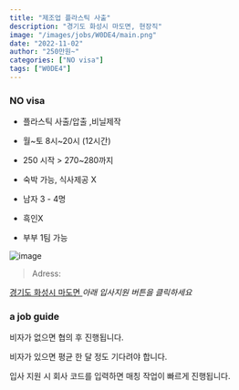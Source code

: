 ```yaml
---
title: "제조업 플라스틱 사출"
description: "경기도 화성시 마도면, 현장직"
image: "/images/jobs/W0DE4/main.png"
date: "2022-11-02"
author: "250만원~"
categories: ["NO visa"]
tags: ["W0DE4"]
---
```


<!--### need a visa-->
### NO visa

* 플라스틱 사출/압출 ,비닐제작

* 월~토 8시~20시 (12시간)
* 250 시작 > 270~280까지
* 숙박 가능, 식사제공 X

* 남자 3 - 4명
* 흑인X
* 부부 1팀 가능

![image](/images/jobs/W0DE4/map.png)

> Adress:
<a target="_blank" rel="noopener noreferrer" href="https://map.naver.com/v5/search/%ED%99%94%EC%84%B1%EC%8B%9C%20%EB%A7%88%EB%8F%84%EB%A9%B4/address/14111931.071533788,4467791.130819323,%EA%B2%BD%EA%B8%B0%EB%8F%84%20%ED%99%94%EC%84%B1%EC%8B%9C%20%EB%A7%88%EB%8F%84%EB%A9%B4,adm?c=14024782.2371919,4381140.1103382,6.5,0,0,0,dh&isCorrectAnswer=true">
    경기도 화성시 마도면
</a>
<!--
청미산업	
화성시 마도면 마도로 335	
30만원	
여사장님/남사장님-연락은 여사장님	
010-6586-3304 / 010-8971-0929	
-->
<cite>아래 입사지원 버튼을 클릭하세요</cite>

### a job guide
비자가 없으면 협의 후 진행됩니다.

비자가 있으면 평균 한 달 정도 기다려야 합니다.

입사 지원 시 회사 코드를 입력하면 매칭 작업이 빠르게 진행됩니다.